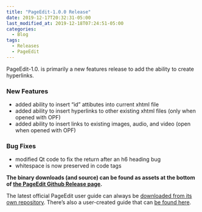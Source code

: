 ```yaml
---
title: "PageEdit-1.0.0 Release"
date: 2019-12-17T20:32:31-05:00
last_modified_at: 2019-12-18T07:24:51-05:00
categories:
  - Blog
tags:
  - Releases
  - PageEdit
---
```


PageEdit-1.0. is primarily a new features release to add the ability to create hyperlinks.

### New Features

*   added ability to insert “id” attibutes into current xhtml file
*   added ability to insert hyperlinks to other existing xhtml files (only when opened with OPF)
*   added ability to insert links to existing images, audio, and video (open when opened with OPF) 

### Bug Fixes

*   modified Qt code to fix the return after an h6 heading bug
*   whitespace is now preserved in code tags

__The binary downloads (and source) can be found as assets at the bottom of [the PageEdit Github Release page](https://github.com/Sigil-Ebook/PageEdit/releases/tag/1.0.0).__

The latest official PageEdit user guide can always be [downloaded from its own repository](https://github.com/Sigil-Ebook/pageedit-user-guide/releases/latest). There’s also a user-created guide that can [be found here](https://www.mobileread.com/forums/showpost.php?p=3915094&amp;postcount=76).